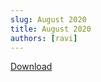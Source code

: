```yaml
---
slug: August 2020
title: August 2020
authors: [ravi]
---
```


<object data="/published/08-01-2020.pdf" type="application/pdf" title="SamplePdf" width="200%" height="900">
</object>

[Download](/published/08-01-2020.pdf)